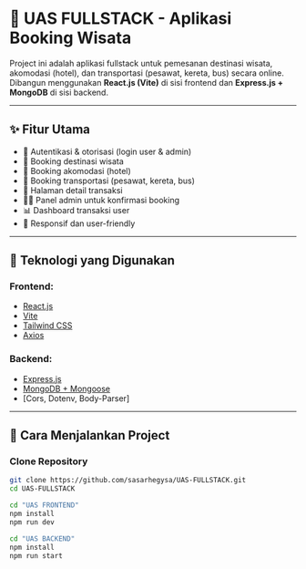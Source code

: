 # 🧳 UAS FULLSTACK - Aplikasi Booking Wisata

Project ini adalah aplikasi fullstack untuk pemesanan destinasi wisata, akomodasi (hotel), dan transportasi (pesawat, kereta, bus) secara online.  
Dibangun menggunakan **React.js (Vite)** di sisi frontend dan **Express.js + MongoDB** di sisi backend.

---

## ✨ Fitur Utama

- 🔐 Autentikasi & otorisasi (login user & admin)
- 📍 Booking destinasi wisata
- 🏨 Booking akomodasi (hotel)
- 🚗 Booking transportasi (pesawat, kereta, bus)
- 🧾 Halaman detail transaksi
- 👨‍💼 Panel admin untuk konfirmasi booking
- 📊 Dashboard transaksi user
- 📱 Responsif dan user-friendly

---

## 🧰 Teknologi yang Digunakan

### Frontend:
- [React.js](https://reactjs.org/)
- [Vite](https://vitejs.dev/)
- [Tailwind CSS](https://tailwindcss.com/)
- [Axios](https://axios-http.com/)

### Backend:
- [Express.js](https://expressjs.com/)
- [MongoDB + Mongoose](https://mongoosejs.com/)
- [Cors, Dotenv, Body-Parser]

---

## 🚀 Cara Menjalankan Project

### Clone Repository
```bash
git clone https://github.com/sasarhegysa/UAS-FULLSTACK.git
cd UAS-FULLSTACK

cd "UAS FRONTEND"
npm install
npm run dev

cd "UAS BACKEND"
npm install
npm run start
